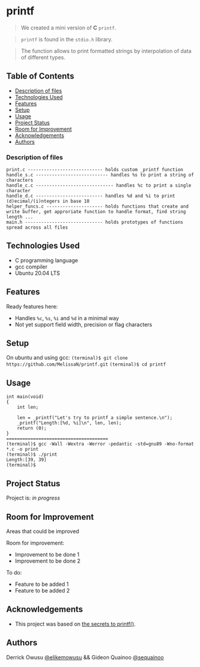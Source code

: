 # printf
> We created a mini version of **C** `printf`.

> `printf` is found in the `stdio.h` library.

> The function allows to print formatted strings by interpolation of data of different types.

## Table of Contents
* [Description of files](#description-of-files)
* [Technologies Used](#technologies-used)
* [Features](#features)
* [Setup](#setup)
* [Usage](#usage)
* [Project Status](#project-status)
* [Room for Improvement](#room-for-improvement)
* [Acknowledgements](#acknowledgements)
* [Authors](#authors)

### Description of files
```
print.c ---------------------------- holds custom _printf function
handle_s.c --------------------------- handles %s to print a string of characters
handle_c.c ----------------------------- handles %c to print a single character
handle_d.c ------------------------- handles %d and %i to print (d)ecimal/(i)ntegers in base 10
helper_funcs.c --------------------- holds functions that create and write buffer, get approriate function to handle format, find string length ...
main.h ----------------------------- holds prototypes of functions spread across all files
```

## Technologies Used
- C programming language
- gcc compiler
- Ubuntu 20.04 LTS


## Features
Ready features here:
- Handles `%c`, `%s`, `%i` and `%d` in a minimal way
- Not yet support field width, precision or flag characters


## Setup
On ubuntu and using gcc:
`(terminal)$ git clone https://github.com/MelissaN/printf.git`
`(terminal)$ cd printf`

## Usage
```
int main(void)
{
	int len;

	len = _printf("Let's try to printf a simple sentence.\n");
	_printf("Length:[%d, %i]\n", len, len);
    return (0);
}
======================================
(terminal)$ gcc -Wall -Wextra -Werror -pedantic -std=gnu89 -Wno-format *.c -o print
(terminal)$ ./print
Length:[39, 39]
(terminal)$
```


## Project Status
Project is: _in progress_


## Room for Improvement
Areas that could be improved

Room for improvement:
- Improvement to be done 1
- Improvement to be done 2

To do:
- Feature to be added 1
- Feature to be added 2


## Acknowledgements
- This project was based on [the secrets to printf()](https://www.example.com).


## Authors
Derrick Owusu [@elikemowusu](https://github.com/elikemowusu)
&& Gideon Quainoo [@sequainoo](https://github.com/sequainoo)
